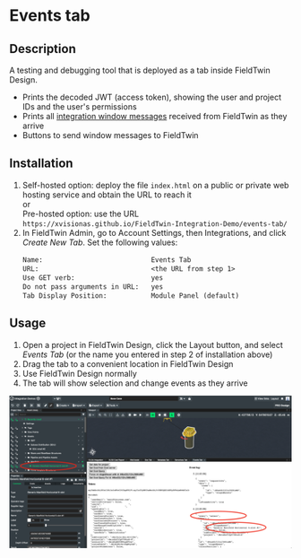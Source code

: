 # Events tab

## Description

A testing and debugging tool that is deployed as a tab inside FieldTwin Design.

* Prints the decoded JWT (access token), showing the user and project IDs and the user's permissions
* Prints all [integration window messages](../INTEGRATIONS.md#communication-from-fieldtwin-to-integration)
  received from FieldTwin as they arrive
* Buttons to send window messages to FieldTwin

## Installation

1. Self-hosted option: deploy the file `index.html` on a public or private web
   hosting service and obtain the URL to reach it  
   or  
   Pre-hosted option: use the URL `https://xvisionas.github.io/FieldTwin-Integration-Demo/events-tab/`
2. In FieldTwin Admin, go to Account Settings, then Integrations, and click _Create New Tab_.
   Set the following values:  
   ```
   Name:                           Events Tab
   URL:                            <the URL from step 1>
   Use GET verb:                   yes
   Do not pass arguments in URL:   yes
   Tab Display Position:           Module Panel (default)
   ```

## Usage

1. Open a project in FieldTwin Design, click the Layout button, and select _Events Tab_
   (or the name you entered in step 2 of installation above)
2. Drag the tab to a convenient location in FieldTwin Design
3. Use FieldTwin Design normally
4. The tab will show selection and change events as they arrive

![Events tab showing selection event](./screenshot-1.png)
